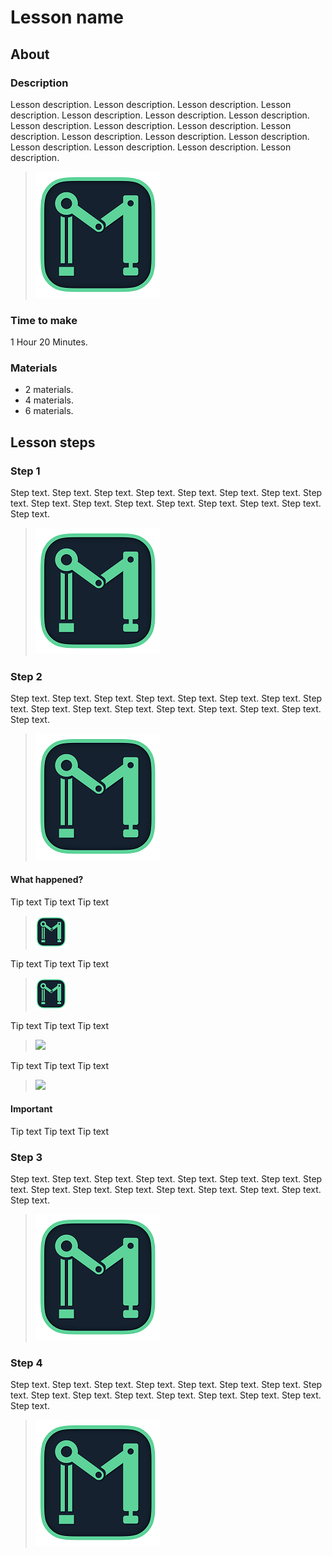 # Lesson name

## About

### Description

Lesson description. Lesson description. Lesson description.
Lesson description. Lesson description. Lesson description.
Lesson description. Lesson description. Lesson description.
Lesson description. Lesson description. Lesson description.
Lesson description. Lesson description. Lesson description.
Lesson description. Lesson description. Lesson description.

> ![](course/assets/lesson1/image.png)

### Time to make

1 Hour 20 Minutes.

### Materials

- 2 materials.
- 4 materials.
- 6 materials.

## Lesson steps

### Step 1

Step text. Step text. Step text. Step text. 
Step text. Step text. Step text. Step text. 
Step text. Step text. Step text. Step text. 
Step text. Step text. Step text. Step text. 

> ![](course/assets/lesson1/image.png)

### Step 2

Step text. Step text. Step text. Step text. 
Step text. Step text. Step text. Step text. 
Step text. Step text. Step text. Step text. 
Step text. Step text. Step text. Step text. 

> ![](course/assets/lesson1/image.png)

#### What happened?

Tip text Tip text Tip text
> ![](course/assets/lesson1/steps/step2/tips/tip1/image1.png)

Tip text Tip text Tip text
> ![](course/assets/lesson1/steps/step2/tips/tip1/image2.png)

Tip text Tip text Tip text
> ![](course/assets/lesson1/steps/step2/tips/tip1/image3.png)

Tip text Tip text Tip text
> ![](course/assets/lesson1/steps/step2/tips/tip1/image4.png)

#### Important

Tip text Tip text Tip text

### Step 3

Step text. Step text. Step text. Step text. 
Step text. Step text. Step text. Step text. 
Step text. Step text. Step text. Step text. 
Step text. Step text. Step text. Step text. 

> ![](course/assets/lesson1/image.png)

### Step 4

Step text. Step text. Step text. Step text. 
Step text. Step text. Step text. Step text. 
Step text. Step text. Step text. Step text. 
Step text. Step text. Step text. Step text. 

> ![](course/assets/lesson1/image.png)
